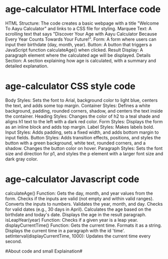 # age-calculator HTML Interface code
HTML Structure: The code creates a basic webpage with a title "Welcome To Aayu Calculator" and links to a CSS file for styling.
Marquee Text: A scrolling text that says "Discover Your Age with Aayu Calculator Because Every Year Counts Towards Your Future!".
Form: A form where users can input their birthdate (day, month, year).
Button: A button that triggers a JavaScript function calculateAge() when clicked.
Result Display: A paragraph element where the calculated age will be displayed.
Details Section: A section explaining how age is calculated, with a summary and detailed explanation.

# age-calculator CSS style code
Body Styles: Sets the font to Arial, background color to light blue, centers the text, and adds some top margin.
Container Styles: Defines a white background, padding, rounded corners, shadow, and centers the text inside the container.
Heading Styles: Changes the color of h2 to a teal shade and aligns h1 text to the left with a dark red color.
Form Styles: Displays the form as an inline block and adds top margin.
Label Styles: Makes labels bold.
Input Styles: Adds padding, sets a fixed width, and adds bottom margin to input fields.
Button Styles: Adds transition effects, positions, and styles the button with a green background, white text, rounded corners, and a shadow. Changes the button color on hover.
Paragraph Styles: Sets the font size and direction for p1, and styles the p element with a larger font size and dark gray color.

# age-calculator Javascript code
calculateAge() Function:
Gets the day, month, and year values from the form.
Checks if the inputs are valid (not empty and within valid ranges).
Converts the inputs to numbers.
Validates the year, month, and day.
Checks for valid dates (e.g., 30 days in April).
Calculates the age based on the birthdate and today's date.
Displays the age in the result paragraph.
isLeapYear(year) Function:
Checks if a given year is a leap year.
displayCurrentTime() Function:
Gets the current time.
Formats it as a string.
Displays the current time in a paragraph with the id 'time'.
setInterval(displayCurrentTime, 1000):
Updates the current time every second.

#About code and small Explaination#

